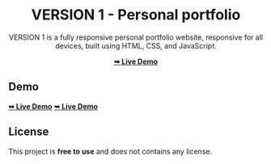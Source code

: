 <div align="center">

# VERSION 1 - Personal portfolio

VERSION 1 is a fully responsive personal portfolio website, responsive for all devices, built using HTML, CSS, and JavaScript.

 <a href="https://tomsabu444.github.io/personal-portfoli-v1/"><strong>➥ Live Demo</strong></a> 
 
 </div>
 
## Demo

 <a href="https://tomsabu444.github.io/personal-portfoli-v1/"><strong>➥ Live Demo</strong></a> 
  <a href="https://tomsabu444.github.io/personal-portfoli-v1/"><strong>➥ Live Demo</strong></a> 


## License

This project is **free to use** and does not contains any license.
